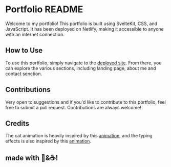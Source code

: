 # Portfolio README

Welcome to my portfolio! This portfolio is built using SvelteKit, CSS, and JavaScript. It has been deployed on Netlify, making it accessible to anyone with an internet connection.

## How to Use

To use this portfolio, simply navigate to the [deployed site](https://hamidrezakhoramrokh.ir). From there, you can explore the various sections, including landing page, about me and contact senction.

## Contributions

Very open to suggestions and if you'd like to contribute to this portfolio, feel free to submit a pull request. Contributions are always welcome!

## Credits

The cat animation is heavily inspired by this [animation](https://codepen.io/carolineartz/pen/VwYwZaP), and the typing effects is also inspired by this [animation](https://codepen.io/carolineartz/pen/qBOEzQa). 

### 
## made with 💛&☕!